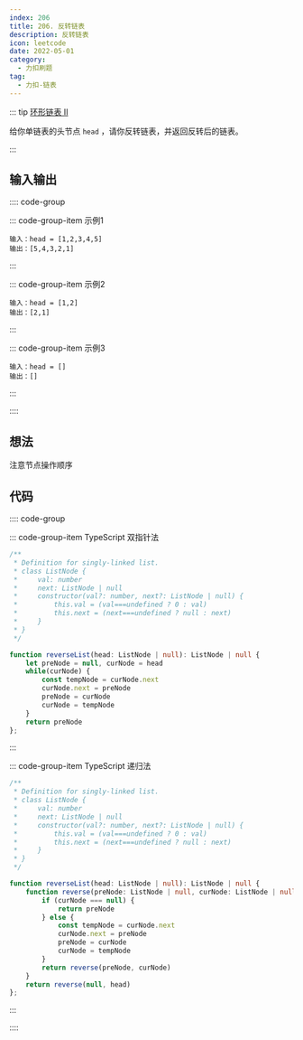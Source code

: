 ```yaml
---
index: 206
title: 206. 反转链表
description: 反转链表
icon: leetcode
date: 2022-05-01
category:
  - 力扣刷题
tag:
  - 力扣-链表
---
```


::: tip <a href="https://leetcode-cn.com/problems/reverse-linked-list" target="_blank">环形链表 II</a> <Badge text="简单" type="tip"/>

给你单链表的头节点 `head` ，请你反转链表，并返回反转后的链表。  

:::

## 输入输出

:::: code-group

::: code-group-item 示例1


```
输入：head = [1,2,3,4,5]
输出：[5,4,3,2,1]
```

:::

::: code-group-item 示例2

```
输入：head = [1,2]
输出：[2,1]
```

:::

::: code-group-item 示例3

```
输入：head = []
输出：[]
```

:::

::::

## 想法

注意节点操作顺序

## 代码

:::: code-group

::: code-group-item TypeScript 双指针法

```ts
/**
 * Definition for singly-linked list.
 * class ListNode {
 *     val: number
 *     next: ListNode | null
 *     constructor(val?: number, next?: ListNode | null) {
 *         this.val = (val===undefined ? 0 : val)
 *         this.next = (next===undefined ? null : next)
 *     }
 * }
 */

function reverseList(head: ListNode | null): ListNode | null {
    let preNode = null, curNode = head
    while(curNode) {
        const tempNode = curNode.next
        curNode.next = preNode
        preNode = curNode
        curNode = tempNode
    }
    return preNode
};
```

:::

::: code-group-item TypeScript 递归法

```ts
/**
 * Definition for singly-linked list.
 * class ListNode {
 *     val: number
 *     next: ListNode | null
 *     constructor(val?: number, next?: ListNode | null) {
 *         this.val = (val===undefined ? 0 : val)
 *         this.next = (next===undefined ? null : next)
 *     }
 * }
 */

function reverseList(head: ListNode | null): ListNode | null {
    function reverse(preNode: ListNode | null, curNode: ListNode | null) : ListNode | null {
        if (curNode === null) {
            return preNode
        } else {
            const tempNode = curNode.next
            curNode.next = preNode
            preNode = curNode
            curNode = tempNode
        }
        return reverse(preNode, curNode)
    }
    return reverse(null, head)
};
```

:::

::::